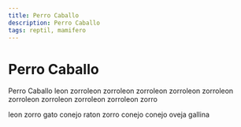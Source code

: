 ```yaml
---
title: Perro Caballo
description: Perro Caballo
tags: reptil, mamifero
---
```


# Perro Caballo

Perro Caballo leon zorroleon zorroleon zorroleon zorroleon zorroleon zorroleon zorroleon zorroleon zorroleon zorro

leon zorro gato conejo raton zorro conejo conejo oveja gallina